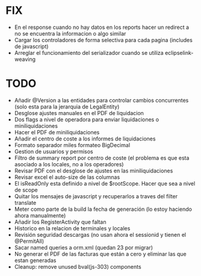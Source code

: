 # FIX
* En el response cuando no hay datos en los reports hacer un redirect a no se encuentra la informacion o algo similar
* Cargar los controladores de forma selectiva para cada pagina (includes de javascript)
* Arreglar el funcionamiento del serializador cuando se utiliza eclipselink-weaving

# TODO
* Añadir @Version a las entidades para controlar cambios concurrentes (solo esta para la jerarquia de LegalEntity)
* Desglose ajustes manuales en el PDF de liquidacion
* Dos flags a nivel de operadora para enviar liquidaciones o miniliquidaciones
* Hacer el PDF de miniliquidaciones
* Añadir el centro de coste a los informes de liquidaciones
* Formato separador miles formateo BigDecimal
* Gestion de usuarios y permisos
* Filtro de summary report por centro de coste (el problema es que esta asociado a los locales, no a los operadores)
* Revisar PDF con el desglose de ajustes en las miniliquidaciones
* Revisar excel el auto-size de las columnas
* El isReadOnly esta definido a nivel de $rootScope. Hacer que sea a nivel de scope
* Quitar los mensajes de javascript y recuperarlos a traves del filter translate
* Meter como parte de la build la fecha de generación (lo estoy haciendo ahora manualmente)
* Añadir los RegisterActivity que faltan
* Historico en la relacion de terminales y locales
* Revisión seguridad descargas (no usan ahora el sessionid y tienen el @PermitAll)
* Sacar named queries a orm.xml (quedan 23 por migrar)
* No generar el PDF de las facturas que están a cero y eliminar las que estan generadas
* Cleanup: remove unused bval(js-303) components
	